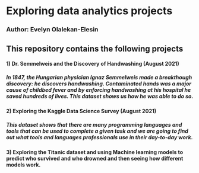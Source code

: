 # Exploring data analytics projects

### Author: Evelyn Olalekan-Elesin

## This repository contains the following projects

#### 1) Dr. Semmelweis and the Discovery of Handwashing (August 2021)

 ##### In 1847, the Hungarian physician Ignaz Semmelweis made a breakthough discovery: he discovers handwashing. Contaminated hands was a major cause of childbed fever and by enforcing handwashing at his hospital he saved hundreds of lives. This dataset shows us how he was able to do so.

 #### 2) Exploring the Kaggle Data Science Survey (August 2021)

 ##### This dataset shows that there are many programming languages and tools that can be used to complete a given task and we are going to find out what tools and languages professionals use in their day-to-day work.
 
 #### 3) Exploring the Titanic dataset and using Machine learning models to predict who survived and who drowned and then seeing how different models work.
